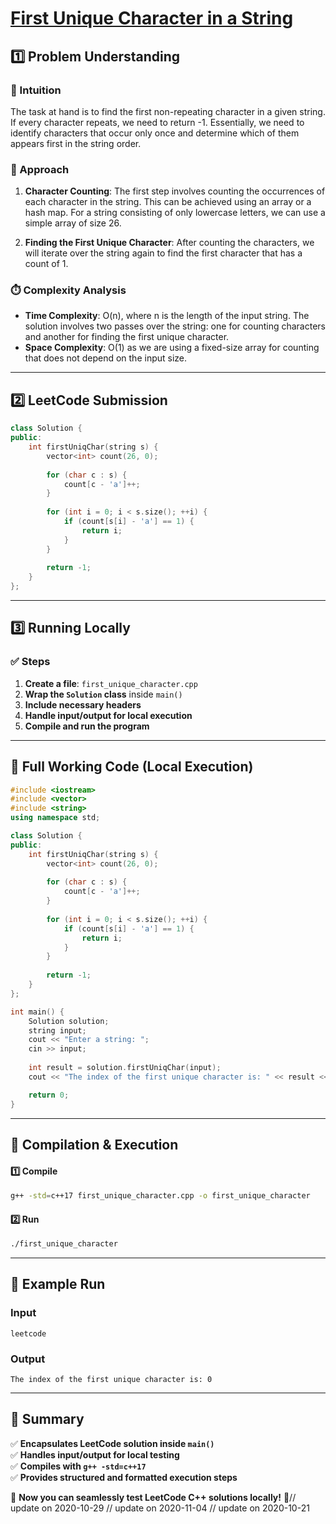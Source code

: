 # **[First Unique Character in a String](https://leetcode.com/problems/first-unique-character-in-a-string/description/)**  

## **1️⃣ Problem Understanding**  
### **📌 Intuition**  
The task at hand is to find the first non-repeating character in a given string. If every character repeats, we need to return -1. Essentially, we need to identify characters that occur only once and determine which of them appears first in the string order. 

### **🚀 Approach**  
1. **Character Counting**: The first step involves counting the occurrences of each character in the string. This can be achieved using an array or a hash map. For a string consisting of only lowercase letters, we can use a simple array of size 26.
  
2. **Finding the First Unique Character**: After counting the characters, we will iterate over the string again to find the first character that has a count of 1.

### **⏱️ Complexity Analysis**  
- **Time Complexity**: O(n), where n is the length of the input string. The solution involves two passes over the string: one for counting characters and another for finding the first unique character.
- **Space Complexity**: O(1) as we are using a fixed-size array for counting that does not depend on the input size.

---  

## **2️⃣ LeetCode Submission**  
```cpp
class Solution {
public:
    int firstUniqChar(string s) {
        vector<int> count(26, 0);
        
        for (char c : s) {
            count[c - 'a']++;
        }
        
        for (int i = 0; i < s.size(); ++i) {
            if (count[s[i] - 'a'] == 1) {
                return i;
            }
        }
        
        return -1;
    }
};
```  

---  

## **3️⃣ Running Locally**  
### **✅ Steps**  
1. **Create a file**: `first_unique_character.cpp`  
2. **Wrap the `Solution` class** inside `main()`  
3. **Include necessary headers**  
4. **Handle input/output for local execution**  
5. **Compile and run the program**  

---  

## **📝 Full Working Code (Local Execution)**  
```cpp
#include <iostream>
#include <vector>
#include <string>
using namespace std;

class Solution {
public:
    int firstUniqChar(string s) {
        vector<int> count(26, 0);
        
        for (char c : s) {
            count[c - 'a']++;
        }
        
        for (int i = 0; i < s.size(); ++i) {
            if (count[s[i] - 'a'] == 1) {
                return i;
            }
        }
        
        return -1;
    }
};

int main() {
    Solution solution;
    string input;
    cout << "Enter a string: ";
    cin >> input;
    
    int result = solution.firstUniqChar(input);
    cout << "The index of the first unique character is: " << result << endl;

    return 0;
}  
```  

---  

## **🔧 Compilation & Execution**  
#### **1️⃣ Compile**  
```bash
g++ -std=c++17 first_unique_character.cpp -o first_unique_character
```  

#### **2️⃣ Run**  
```bash
./first_unique_character
```  

---  

## **🎯 Example Run**  
### **Input**  
```
leetcode
```  
### **Output**  
```
The index of the first unique character is: 0
```  

---  

## **📌 Summary**  
✅ **Encapsulates LeetCode solution inside `main()`**  
✅ **Handles input/output for local testing**  
✅ **Compiles with `g++ -std=c++17`**  
✅ **Provides structured and formatted execution steps**  

🚀 **Now you can seamlessly test LeetCode C++ solutions locally!** 🚀// update on 2020-10-29
// update on 2020-11-04
// update on 2020-10-21
